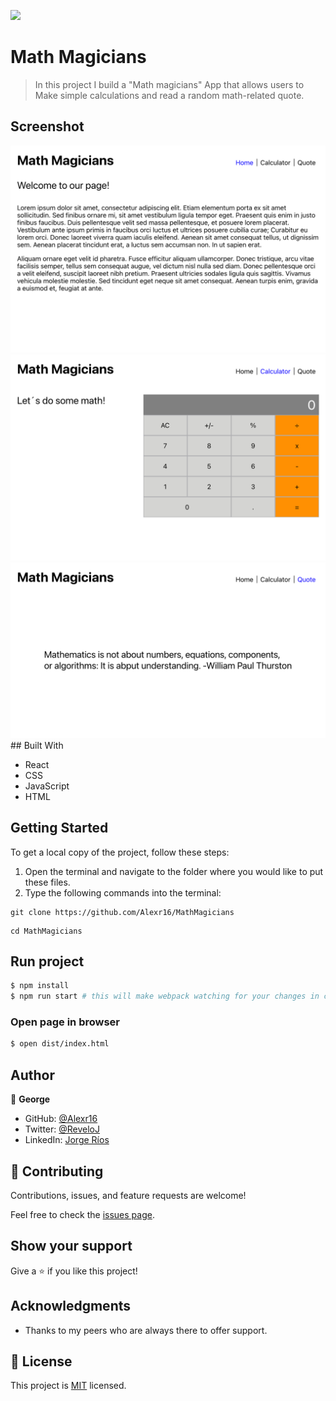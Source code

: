![](https://img.shields.io/badge/Microverse-blueviolet)

# Math Magicians

> In this project I build a "Math magicians" App that allows users to Make simple calculations and read a random math-related quote.
## Screenshot

<img src="./home.png">
<img src="./calculator.png">
<img src="./quote.png">
## Built With

- React
- CSS
- JavaScript
- HTML

<!-- ## Live Demo

For a live demo of the Portfolio [click here](https://Alexr16.github.io/MathMagicians/). -->

## Getting Started

To get a local copy of the project, follow these steps: 
1. Open the terminal and navigate to the folder where you would like to put these files.
2. Type the following commands into the terminal: 
 ```
 git clone https://github.com/Alexr16/MathMagicians
 ```
 ```
 cd MathMagicians
 ```
 
## Run project

```bash
$ npm install
$ npm run start # this will make webpack watching for your changes in code
```

### Open page in browser

```bash
$ open dist/index.html
```

## Author

👤 **George**

- GitHub: [@Alexr16](https://github.com/Alexr16)
- Twitter: [@ReveloJ](https://twitter.com/ReveloJ)
- LinkedIn: [Jorge Ríos](https://www.linkedin.com/in/jorge-r%C3%ADos-3b33ab22b)

## 🤝 Contributing

Contributions, issues, and feature requests are welcome!

Feel free to check the [issues page](https://github.com/Alexr16/MathMagicians/issues).

## Show your support

Give a ⭐️ if you like this project!

## Acknowledgments

- Thanks to my peers who are always there to offer support. 

## 📝 License

This project is [MIT](./LICENSE) licensed.


